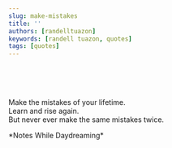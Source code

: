 ```yaml
---
slug: make-mistakes
title: ''
authors: [randelltuazon]
keywords: [randell tuazon, quotes]
tags: [quotes]
---
```


<br/><br/><br/>

Make the mistakes of your lifetime.   
Learn and rise again.  
But never ever make the same mistakes twice.  

<footer>
  <div class="text-xs mt-2 text-stone-500">*Notes While Daydreaming*</div>
</footer>
